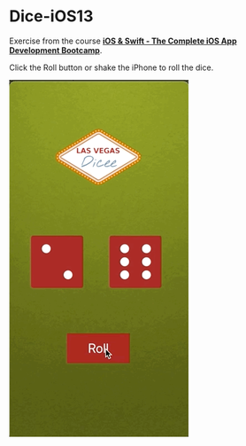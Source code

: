 # Dice-iOS13

Exercise from the course **[iOS & Swift - The Complete iOS App Development Bootcamp](https://www.udemy.com/course/ios-13-app-development-bootcamp/)**.

Click the Roll button or shake the iPhone to roll the dice.

![Dice-iOS13](https://github.com/abel-castro/Dice-iOS13/blob/master/Dice-iOS13.gif)
